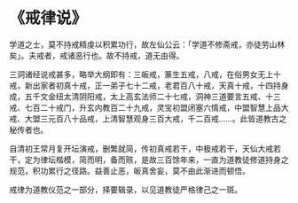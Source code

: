 # 《戒律说》

学道之士，莫不持戒精虔以积累功行，故左仙公云：「学道不修斋戒，亦徒劳山林矣」。夫戒者，戒诸恶行也。故不持戒，道无由得。

三洞诸经说戒甚多，略举大纲即有：三皈戒，篆生五戒，八戒，在俗男女无上十戒，新出家者初真十戒，正一弟子七十二戒，老君百八十戒，天真十戒，十四持身成，五千文金纽太清阴阳戒，太上高玄法师二十七戒，洞神三道要言五戒、十三戒、七百二十戒门，升玄内教百二十九戒，灵宝初盟闭塞六情戒，中盟智慧上品大戒、大盟三元百八十品戒，上清智慧观身三百大戒，千二百戒……。此皆道教古之秘传者也。

自清初王常月复开坛演戒，删繁就简，传初真戒若干，中极戒若干，天仙大戒若干，定为律坛楷模，简而明，备而赅，是故三百馀年来，一直为道教徒修道持身之规范，积功累行之径路。益善止恶，皈真舍妄，莫不由此渐进而顿悟。

戒律为道教仪范之一部分，择要辑录，以见道教徒严格律己之一斑。
